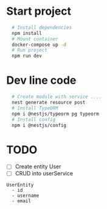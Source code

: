 # Start project

```bash
  # Install dependencies
  npm install
  # Mount container
  docker-compose up -d
  # Run project
  npm run dev
```


# Dev line code
```bash
  # Create module with service ....
  nest generate resource post
  # Install TypeORM
  npm i @nestjs/typeorm pg typeorm
  # Install config
  npm i @nestjs/config
```


# TODO

- [ ] Create entity User
- [ ] CRUD into userService

```
UserEntity
  - id
  - username
  - email
```